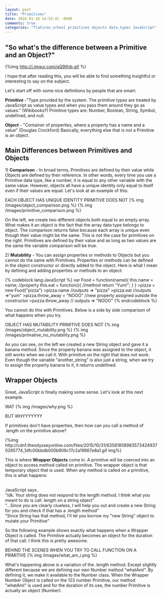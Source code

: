 ```yaml
---
layout: post
title: "Primitives"
date: 2016-01-18 14:53:41 -0500
comments: true
categories: "flatiron_school primitives objects data_types JavaScript"
---
```

<h2> "So what's the difference between a Primitive and an Object?"</h2>
<!-- {% img http://www.reshareit.com/wp-content/uploads/When-you-have-no-answer-gif.gif %} -->

{%img http://i.imgur.com/qQ9ifnb.gif %}
<p>I hope that after reading this, you will be able to find something insightful or interesting to say on the subject. </p>
<p>Let's start off with some nice definitions by people that are smart:</p>
<strong>Primitive</strong> -"Type provided by the system. The primitive types are treated by JavaScript as value types and when you pass them around they go as values." (Wikibooks?) Primitive types are: Number, Boolean, String, Symbol, undefined, and null.

<strong>Object</strong> - "Container of properties, where a property has a name and a value" (Douglas Crockford) Basically, everything else that is not a Primitive is an object.

<h2> Main Differences between Primitives and Objects </h2>
<p> 1) <strong>Comparison</strong> - In broad terms, Primitives are defined by their value while Objects are defined by their reference. In other words, every time you use a Primitive data type, like a number, it is equal to any other variable with the same value. However, objects all have a unique identity only equal to itself even if their values are equal. Let's look at an example of this:   </p>
      EACH OBJECT HAS UNIQUE IDENTITY                                                      PRIMITIVE DOES NOT
{% img /images/object_comparison.png %}
{% img /images/primitive_comparison.png %}
<p>On the left, we create two different objects both equal to an empty array. What makes it an object is the fact that the array data type belongs to object. The comparison returns false because each array is unique even though their value might be the same. This is not the case for  primitives on the right. Primitives are defined by their value and as long as two values are the same the variable comparison will be true. </p>


<p> 2) <strong>Mutability</strong> - You can assign properties or methods to Objects but you cannot do the same with Primitives. Properties or methods can be defined in the object constructor or directly added to the object. Here is what I mean by defining and adding properties or methods to an object: </p>
{% codeblock lang:JavaScript %}
  var Food = function(name){
    this.name = name;                //property
    this.eat = function(){         //method
      return "Yum!";
    }
  }
  >pizza = new Food("pizza")
  >pizza.name                     //outputs => "pizza"
  >pizza.eat                      //outputs =>"yum"
  >pizza.throw_away = "NOOO"    //new property assigned outside the constructor
  >puzza.throw_away              // outputs => "NOOO"
{% endcodeblock %}

<p> You cannot do this with Primitives. Below is a side by side comparison of what happens when you try.</p>
    OBJECT HAS MUTABILITY                                                           PRIMITIVE DOES NOT
{% img /images/object_mutability.png %}
{% img /images/primative_no_mutability.png %}
<p> As you can see, on the left we created a new String object and gave it a banana method. Since the property banana was assigned to the object, it still works when we call it. With primitive on the right that does not work. Even though the variable "another_string" is also just a string, when we try to assign the property banana to it, it returns undefined.</p>


<h2>Wrapper Objects</h2>
<p> Great, JavaScript is finally making some sense. Let's look at this next example. </p>
    WAT
{% img /images/why.png %}
<p> BUT WHYYYYYYY</p>
<p> If primitives don't have properties, then how can you call a method of .length on the primitive above?</p>
 {%img http://cdn1.theodysseyonline.com/files/2015/10/31/635818589835734249370285774_1dfc00bbdb005b909c17c2a19667e8a1.gif img%}</br>

 <p>This is where <strong>Wrapper Objects</strong> come in. A primitive will be coerced into an object to access method called on primitive. The wrapper object is that temporary object that is used. When any method is called on a primitive, this is what happens:</p></br>
 JavaScript says..</br>
"idk. Your string does not respond to the length method. I think what you meant to do is call .length on a string object"</br>
"...Since you are clearly clueless, I will help you out and create a new String for you and check if that has a .length method"</br>
"Since String has that method, I'll let you borrow my "new String" object to mutate your Primitive" </br>

<p>So the following example shows exactly what happens when a Wrapper Object is called. The Primitive actually becomes an object for the duration of that call. I think this is pretty awesome. </p>
    BEHIND THE SCENES WHEN YOU TRY TO CALL FUNCTION ON A PRIMITIVE
{% img /images/what_am_i.png %}
<p>What's happening above is a variation of the .length method. Except slightly different because we are defining our own Number method "whatAmI". By defining it, we make it available to the Number class. When the Wrapper Number Object is called on the 123 number Primitive, our method "whatAmI" is used and for the duration of its use, the number Primitive is actually an object (Number). </p>
